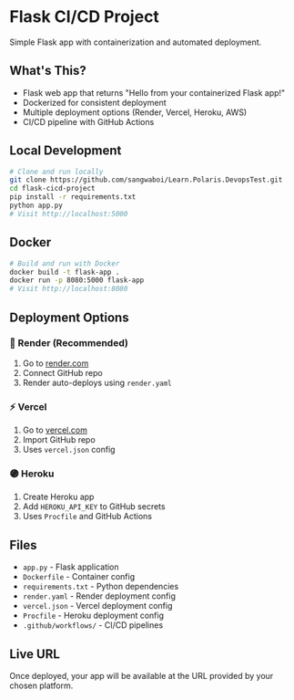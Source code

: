 # Flask CI/CD Project

Simple Flask app with containerization and automated deployment.

## What's This?

- Flask web app that returns "Hello from your containerized Flask app!"
- Dockerized for consistent deployment
- Multiple deployment options (Render, Vercel, Heroku, AWS)
- CI/CD pipeline with GitHub Actions

## Local Development

```bash
# Clone and run locally
git clone https://github.com/sangwaboi/Learn.Polaris.DevopsTest.git
cd flask-cicd-project
pip install -r requirements.txt
python app.py
# Visit http://localhost:5000
```

## Docker

```bash
# Build and run with Docker
docker build -t flask-app .
docker run -p 8080:5000 flask-app
# Visit http://localhost:8080
```

## Deployment Options

### 🚀 Render (Recommended)
1. Go to [render.com](https://render.com)
2. Connect GitHub repo
3. Render auto-deploys using `render.yaml`

### ⚡ Vercel
1. Go to [vercel.com](https://vercel.com)
2. Import GitHub repo
3. Uses `vercel.json` config

### 🟣 Heroku
1. Create Heroku app
2. Add `HEROKU_API_KEY` to GitHub secrets
3. Uses `Procfile` and GitHub Actions

## Files

- `app.py` - Flask application
- `Dockerfile` - Container config
- `requirements.txt` - Python dependencies
- `render.yaml` - Render deployment config
- `vercel.json` - Vercel deployment config
- `Procfile` - Heroku deployment config
- `.github/workflows/` - CI/CD pipelines

## Live URL

Once deployed, your app will be available at the URL provided by your chosen platform.
